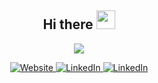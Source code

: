 <h3 align="center">
  <h2 align="center">
    Hi there
    <img src="https://media.giphy.com/media/hvRJCLFzcasrR4ia7z/giphy.gif" width="30">
  </h2>
</h3>

<p align="center">
    <img src="https://readme-typing-svg.demolab.com/?lines=Welcome+to+my+GitHub+Profile!;Software+Engineer+Intern+@+HubSpot;Computer+Engineering+Co-op+Student;@+McMaster+University&center=true&width=460&color=blue&height=50">
</p>


<div align="center">
  <a href="https://sabrahahmed.github.io/Portfolio/" target="_blank">
    <img src="https://img.shields.io/badge/website-000000?style=for-the-badge&logo=About.me&logoColor=green" alt="Website">
   </a>
  
  <a href="https://linkedin.com/in/ahmed-sabrah" target="_blank">
    <img src="https://img.shields.io/badge/LinkedIn-%230077B5.svg?&style=for-the-badge&logo=linkedin&logoColor=white" alt="LinkedIn">
  </a>
  
  <a href="https://github.com/sabrahahmed" target="_blank">
    <img src="https://img.shields.io/badge/GitHub-100000?style=for-the-badge&logo=github&logoColor=white" alt="LinkedIn">
  </a>
    
  
</div>









